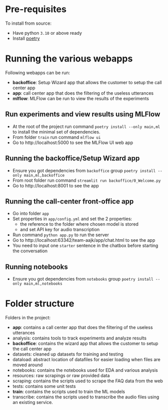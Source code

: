 
# Pre-requisites

To install from source:
- Have python `3.10` or above ready
- Install [poetry](https://python-poetry.org/docs/#installation)


# Running the various webapps

Following webapps can be run:
- **backoffice**: Setup Wizard app that allows the customer to setup the call center app
- **app**: call center app that does the filtering of the useless utterances
- **mlflow**: MLFlow can be run to view the results of the experiments

## Run experiments and view results using MLFlow
- At the root of the project run command `poetry install --only main,ml` to install the
minimal set of dependencies.
- From folder `train` run command `mlflow ui`
- Go to http://localhost:5000 to see the MLFlow UI web app

## Running the backoffice/Setup Wizard app
- Ensure you got dependencies from `backoffice` group `poetry install --only main,ml,backoffice`
- From root folder run command `streamlit run backoffice/0_Welcome.py`
- Go to http://localhost:8001 to see the app


## Running the call-center front-office app
- Go into folder `app`
- Set properties in `app/config.yml` and set the 2 properties:
  - the reference to the folder where chosen model is stored 
  - and set API key for audio transcription
- Run command `python app.py` to run the server
- Go to http://localhost:63342/team-aajk/app/chat.html to see the app
- You need to input one `starter` sentence in the chatbox before starting the conversation

## Running notebooks
- Ensure you got dependencies from `notebooks` group `poetry install --only main,ml,notebooks`


# Folder structure
Folders in the project:

- **app**: contains a call center app that does the filtering of the useless utterances
- analysis: contains tools to track experiments and analyze results
- **backoffice**: contains the wizard app that allows the customer to setup the call center app
- datasets: cleaned up datasets for training and testing
- dataload: abstract location of datafiles for easier loading when files are moved around
- notebooks: contains the notebooks used for EDA and various analysis
- resources: raw scrapings or raw provided data
- scraping: contains the scripts used to scrape the FAQ data from the web
- tests: contains some unit tests
- **train**: contains the scripts used to train the ML models
- transcribe: contains the scripts used to transcribe the audio files using an existing service.





